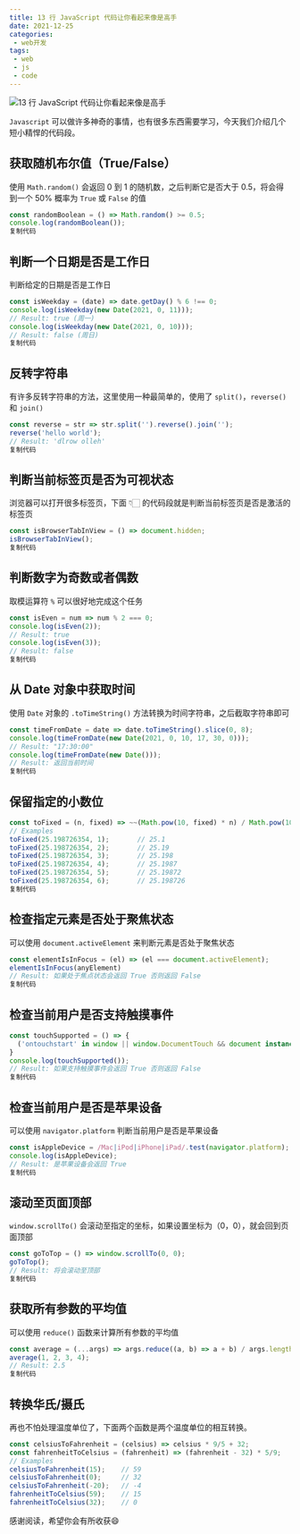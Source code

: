```yaml
---
title: 13 行 JavaScript 代码让你看起来像是高手
date: 2021-12-25
categories:
 - web开发
tags:
 - web
 - js
 - code
---
```


![13 行 JavaScript 代码让你看起来像是高手](https://p9-juejin.byteimg.com/tos-cn-i-k3u1fbpfcp/eac23480038449c49752827658a08b45~tplv-k3u1fbpfcp-zoom-crop-mark:1304:1304:1304:734.awebp?)

`Javascript` 可以做许多神奇的事情，也有很多东西需要学习，今天我们介绍几个短小精悍的代码段。

## 获取随机布尔值（True/False）

使用 `Math.random()` 会返回 0 到 1 的随机数，之后判断它是否大于 0.5，将会得到一个 50% 概率为 `True` 或 `False` 的值

```Javascript
const randomBoolean = () => Math.random() >= 0.5;
console.log(randomBoolean());
复制代码
```

## 判断一个日期是否是工作日

判断给定的日期是否是工作日

```Javascript
const isWeekday = (date) => date.getDay() % 6 !== 0;
console.log(isWeekday(new Date(2021, 0, 11)));
// Result: true (周一)
console.log(isWeekday(new Date(2021, 0, 10)));
// Result: false (周日)
复制代码
```

## 反转字符串

有许多反转字符串的方法，这里使用一种最简单的，使用了 `split()`，`reverse()` 和 `join()`

```Javascript
const reverse = str => str.split('').reverse().join('');
reverse('hello world');     
// Result: 'dlrow olleh'
复制代码
```

## 判断当前标签页是否为可视状态

浏览器可以打开很多标签页，下面 👇🏻 的代码段就是判断当前标签页是否是激活的标签页

```Javascript
const isBrowserTabInView = () => document.hidden;
isBrowserTabInView();
复制代码
```

## 判断数字为奇数或者偶数

取模运算符 `%` 可以很好地完成这个任务

```Javascript
const isEven = num => num % 2 === 0;
console.log(isEven(2));
// Result: true
console.log(isEven(3));
// Result: false
复制代码
```

## 从 Date 对象中获取时间

使用 `Date` 对象的 `.toTimeString()` 方法转换为时间字符串，之后截取字符串即可

```Javascript
const timeFromDate = date => date.toTimeString().slice(0, 8);
console.log(timeFromDate(new Date(2021, 0, 10, 17, 30, 0))); 
// Result: "17:30:00"
console.log(timeFromDate(new Date()));
// Result: 返回当前时间
复制代码
```

## 保留指定的小数位

```Javascript
const toFixed = (n, fixed) => ~~(Math.pow(10, fixed) * n) / Math.pow(10, fixed);
// Examples
toFixed(25.198726354, 1);       // 25.1
toFixed(25.198726354, 2);       // 25.19
toFixed(25.198726354, 3);       // 25.198
toFixed(25.198726354, 4);       // 25.1987
toFixed(25.198726354, 5);       // 25.19872
toFixed(25.198726354, 6);       // 25.198726
复制代码
```

## 检查指定元素是否处于聚焦状态

可以使用 `document.activeElement` 来判断元素是否处于聚焦状态

```Javascript
const elementIsInFocus = (el) => (el === document.activeElement);
elementIsInFocus(anyElement)
// Result: 如果处于焦点状态会返回 True 否则返回 False
复制代码
```

## 检查当前用户是否支持触摸事件

```Javascript
const touchSupported = () => {
  ('ontouchstart' in window || window.DocumentTouch && document instanceof window.DocumentTouch);
}
console.log(touchSupported());
// Result: 如果支持触摸事件会返回 True 否则返回 False
复制代码
```

## 检查当前用户是否是苹果设备

可以使用 `navigator.platform` 判断当前用户是否是苹果设备

```Javascript
const isAppleDevice = /Mac|iPod|iPhone|iPad/.test(navigator.platform);
console.log(isAppleDevice);
// Result: 是苹果设备会返回 True
复制代码
```

## 滚动至页面顶部

`window.scrollTo()` 会滚动至指定的坐标，如果设置坐标为（0，0），就会回到页面顶部

```Javascript
const goToTop = () => window.scrollTo(0, 0);
goToTop();
// Result: 将会滚动至顶部
复制代码
```

## 获取所有参数的平均值

可以使用 `reduce()` 函数来计算所有参数的平均值

```Javascript
const average = (...args) => args.reduce((a, b) => a + b) / args.length;
average(1, 2, 3, 4);
// Result: 2.5
复制代码
```

## 转换华氏/摄氏

再也不怕处理温度单位了，下面两个函数是两个温度单位的相互转换。

```Javascript
const celsiusToFahrenheit = (celsius) => celsius * 9/5 + 32;
const fahrenheitToCelsius = (fahrenheit) => (fahrenheit - 32) * 5/9;
// Examples
celsiusToFahrenheit(15);    // 59
celsiusToFahrenheit(0);     // 32
celsiusToFahrenheit(-20);   // -4
fahrenheitToCelsius(59);    // 15
fahrenheitToCelsius(32);    // 0
```

感谢阅读，希望你会有所收获😄